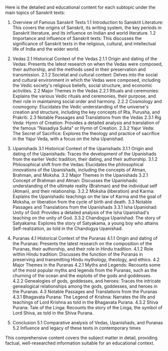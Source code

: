 Here is the detailed and educational content for each subtopic under the main topics of Sanskrit texts:

1. Overview of Famous Sanskrit Texts
    1.1 Introduction to Sanskrit Literature: This covers the origins of Sanskrit, its writing system, the key periods in Sanskrit literature, and its influence on Indian and world literature.
    1.2 Importance and influence of Sanskrit texts: This discusses the significance of Sanskrit texts in the religious, cultural, and intellectual life of India and the wider world.

2. Vedas
    2.1 Historical Context of the Vedas
        2.1.1 Origin and dating of the Vedas: Presents the latest research on when the Vedas were composed, their authorship, and the methods used in their preservation and transmission.
        2.1.2 Societal and cultural context: Delves into the social and cultural environment in which the Vedas were composed, including the Vedic society's religious beliefs, social structure, and economic activities.
    2.2 Major Themes in the Vedas
        2.2.1 Rituals and ceremonies: Explains the various Vedic rituals and ceremonies, their purpose, and their role in maintaining social order and harmony.
        2.2.2 Cosmology and cosmogony: Elucidates the Vedic understanding of the universe's creation and structure, including the key concepts of Rta, Purusha, and Prakriti.
    2.3 Notable Passages and Translations from the Vedas
        2.3.1 Rig Veda: Hymn of Creation: Provides a detailed analysis and translation of the famous "Nasadiya Sukta" or Hymn of Creation.
        2.3.2 Yajur Veda: The Secret of Sacrifice: Explores the theology and practice of sacrifice in the Yajur Veda, with a focus on the Isha Upanishad.

3. Upanishads
    3.1 Historical Context of the Upanishads
        3.1.1 Origin and dating of the Upanishads: Traces the development of the Upanishads from the earlier Vedic tradition, their dating, and their authorship.
        3.1.2 Philosophical shift from the Vedas: Elucidates the philosophical innovations of the Upanishads, including the concepts of Atman, Brahman, and Moksha.
    3.2 Major Themes in the Upanishads
        3.2.1 Concept of Brahman and Atman: Discusses the Upanishadic understanding of the ultimate reality (Brahman) and the individual self (Atman), and their relationship.
        3.2.2 Moksha (liberation) and Karma: Explains the Upanishadic teachings on the law of Karma and the goal of Moksha, or liberation from the cycle of birth and death.
    3.3 Notable Passages and Translations from the Upanishads
        3.3.1 Isha Upanishad: Unity of God: Provides a detailed analysis of the Isha Upanishad's teaching on the unity of God.
        3.3.2 Chandogya Upanishad: The story of Satyakama: Explores the story of Satyakama, a young boy who attains Self-realization, as told in the Chandogya Upanishad.

4. Puranas
    4.1 Historical Context of the Puranas
        4.1.1 Origin and dating of the Puranas: Presents the latest research on the composition of the Puranas, their authorship, and their role in Hindu tradition.
        4.1.2 Role within Hindu tradition: Discusses the function of the Puranas in preserving and transmitting Hindu mythology, theology, and ethics.
    4.2 Major Themes in the Puranas
        4.2.1 Myths and Legends: Recounts some of the most popular myths and legends from the Puranas, such as the churning of the ocean and the exploits of the gods and goddesses.
        4.2.2 Genealogies of gods, goddesses, and heroes: Traces the intricate genealogical relationships among the gods, goddesses, and heroes in the Puranas.
    4.3 Notable Passages and Translations from the Puranas
        4.3.1 Bhagavata Purana: The Legend of Krishna: Narrates the life and teachings of Lord Krishna as told in the Bhagavata Purana.
        4.3.2 Shiva Purana: Tale of the Linga: Recounts the story of the Linga, the symbol of Lord Shiva, as told in the Shiva Purana.

5. Conclusion
    5.1 Comparative analysis of Vedas, Upanishads, and Puranas
    5.2 Influence and legacy of these texts in contemporary times

This comprehensive content covers the subject matter in detail, providing factual, well-researched information suitable for an educational context.